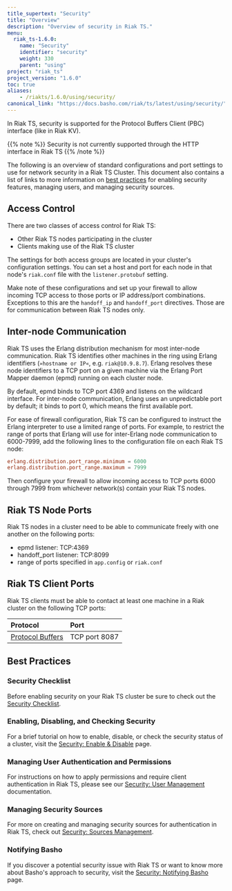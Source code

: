 ```yaml
---
title_supertext: "Security"
title: "Overview"
description: "Overview of security in Riak TS."
menu:
  riak_ts-1.6.0:
    name: "Security"
    identifier: "security"
    weight: 330
    parent: "using"
project: "riak_ts"
project_version: "1.6.0"
toc: true
aliases:
    - /riakts/1.6.0/using/security/
canonical_link: "https://docs.basho.com/riak/ts/latest/using/security/"
---
```


[security checklist]: ./checklist
[security enable disable]: ./enable-disable
[security users]: ./user-management
[security sources]: ./sources-management
[security notify]: ./notify-basho
[JMX]: http://www.oracle.com/technetwork/java/javase/tech/javamanagement-140525.html
[Solr]: http://lucene.apache.org/solr/

In Riak TS, security is supported for the Protocol Buffers Client (PBC) interface (like in Riak KV).

{{% note %}}
Security is not currently supported through the HTTP interface in Riak TS
{{% /note %}}

The following is an overview of standard configurations and port settings to use for network security in a Riak TS Cluster. This document also contains a list of links to more information on [best practices](#best-practices) for enabling security features, managing users, and managing security sources.

## Access Control

There are two classes of access control for Riak TS:

* Other Riak TS nodes participating in the cluster
* Clients making use of the Riak TS cluster

The settings for both access groups are located in your cluster's
configuration settings. You can set a host and port for each node in that node's `riak.conf` file with the `listener.protobuf` setting.

Make note of these configurations and set up your firewall to allow
incoming TCP access to those ports or IP address/port combinations.
Exceptions to this are the `handoff_ip` and `handoff_port` directives.
Those are for communication between Riak TS nodes only.

## Inter-node Communication

Riak TS uses the Erlang distribution mechanism for most inter-node
communication. Riak TS identifies other machines in the ring using Erlang
identifiers (`»hostname or IP«`, e.g. `riak@10.9.8.7`). Erlang resolves
these node identifiers to a TCP port on a given machine via the Erlang
Port Mapper daemon (epmd) running on each cluster node.

By default, epmd binds to TCP port 4369 and listens on the wildcard
interface. For inter-node communication, Erlang uses an unpredictable
port by default; it binds to port 0, which means the first available
port.

For ease of firewall configuration, Riak TS can be configured
to instruct the Erlang interpreter to use a limited range
of ports. For example, to restrict the range of ports that Erlang will
use for inter-Erlang node communication to 6000-7999, add the following
lines to the configuration file on each Riak TS node:

```riak.conf
erlang.distribution.port_range.minimum = 6000
erlang.distribution.port_range.maximum = 7999
```

Then configure your firewall to allow incoming access to TCP ports 6000
through 7999 from whichever network(s) contain your Riak TS nodes.

## Riak TS Node Ports

Riak TS nodes in a cluster need to be able to communicate freely with one
another on the following ports:

* epmd listener: TCP:4369
* handoff_port listener: TCP:8099
* range of ports specified in `app.config` or `riak.conf`

## Riak TS Client Ports

Riak TS clients must be able to contact at least one machine in a Riak
cluster on the following TCP ports:

Protocol | Port
:--------|:----
<a href="http://docs.basho.com/riak/kv/2.2.0/developing/api/protocol-buffers/">Protocol Buffers</a> | TCP port 8087

## Best Practices

### Security Checklist

Before enabling security on your Riak TS cluster be sure to check out the [Security Checklist][security checklist].

### Enabling, Disabling, and Checking Security

For a brief tutorial on how to enable, disable, or check the security status of a cluster, visit the [Security: Enable & Disable][security enable disable] page.

### Managing User Authentication and Permissions

For instructions on how to apply permissions and require client authentication in Riak TS, please see our [Security: User Management][security users] documentation.

### Managing Security Sources

For more on creating and managing security sources for authentication in Riak TS, check out [Security: Sources Management][security sources].

### Notifying Basho

If you discover a potential security issue with Riak TS or want to know more about Basho's approach to security, visit the [Security: Notifying Basho][security notify] page.
